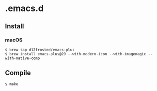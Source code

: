 # .emacs.d

## Install

### macOS

```shell
$ brew tap d12frosted/emacs-plus
$ brew install emacs-plus@29 --with-modern-icon --with-imagemagic --with-native-comp
```

## Compile

```shell
$ make
```

